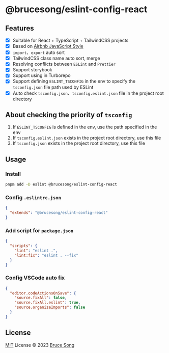 # @brucesong/eslint-config-react

## Features

- [x] Suitable for React + TypeScript + TailwindCSS projects
- [x] Based on [Airbnb JavaScript Style](https://github.com/airbnb/javascript)
- [x] `import`、`export` auto sort
- [x] TailwindCSS class name auto sort, merge
- [x] Resolving conflicts between `ESLint` and `Prettier`
- [x] Support storybook
- [x] Support using in Turborepo
- [x] Support defining `ESLINT_TSCONFIG` in the env to specify the `tsconfig.json` file path used by ESLint
- [x] Auto check `tsconfig.json`、`tsconfig.eslint.json` file in the project root directory

## About checking the priority of `tsconfig`

1. If `ESLINT_TSCONFIG` is defined in the env, use the path specified in the env
2. If `tsconfig.eslint.json` exists in the project root directory, use this file
3. If `tsconfig.json` exists in the project root directory, use this file

## Usage

### Install

```bash
pnpm add -D eslint @brucesong/eslint-config-react
```

### Config `.eslintrc.json`

```json
{
  "extends": "@brucesong/eslint-config-react"
}
```

### Add script for `package.json`

```json
{
  "scripts": {
    "lint": "eslint .",
    "lint:fix": "eslint . --fix"
  }
}
```

### Config VSCode auto fix

```json
{
  "editor.codeActionsOnSave": {
    "source.fixAll": false,
    "source.fixAll.eslint": true,
    "source.organizeImports": false
  }
}
```

## License

[MIT](/LICENSE) License &copy; 2023 [Bruce Song](https://github.com/recallwei)
